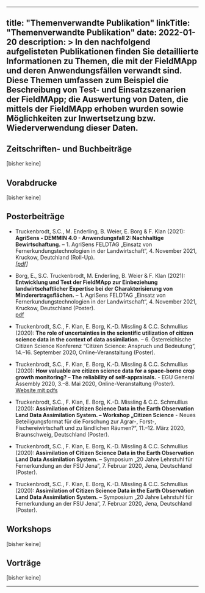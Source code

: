 
---
title: "Themenverwandte Publikation"
linkTitle: "Themenverwandte Publikation"
date: 2022-01-20
description: >
  In den nachfolgend aufgelisteten Publikationen finden Sie detaillierte Informationen zu Themen, die mit der FieldMApp und deren Anwendungsfällen verwandt sind. Diese Themen umfassen zum Beispiel die Beschreibung von Test- und Einsatzszenarien der FieldMApp; die Auswertung von Daten, die mittels der FieldMApp erhoben wurden sowie Möglichkeiten zur Inwertsetzung bzw. Wiederverwendung dieser Daten.
---


## Zeitschriften- und Buchbeiträge
[bisher keine]

## Vorabdrucke
[bisher keine]

## Posterbeiträge
* Truckenbrodt, S.C., M. Enderling, B. Weier, E. Borg & F. Klan (2021): **AgriSens - DEMMIN 4.0 - Anwendungsfall 2: Nachhaltige Bewirtschaftung.** – 1. AgriSens FELDTAG „Einsatz von Fernerkundungstechnologien in der Landwirtschaft“, 4. November 2021, Kruckow, Deutchland (Roll-Up). <br>
_[[pdf](https://elib.dlr.de/146502/1/Truckenbrodt_etal_2021_RollUp_NachhaltigeBewirtschaftung.pdf)]_

* Borg, E., S.C. Truckenbrodt, M. Enderling, B. Weier & F. Klan (2021): **Entwicklung und Test der FieldMApp zur Einbeziehung landwirtschaftlicher Expertise bei der Charakterisierung von Minderertragsflächen.** – 1. AgriSens FELDTAG „Einsatz von Fernerkundungstechnologien in der Landwirtschaft“, 4. November 2021, Kruckow, Deutschland (Poster). <br>
[pdf](https://elib.dlr.de/146509/1/AgriSensFeldtag21_AF2_Poster_FieldMApp_Ziele_final.pdf)

* Truckenbrodt, S.C., F. Klan, E. Borg, K.-D. Missling & C.C. Schmullius (2020): **The role of uncertainties in the scientific utilization of citizen science data in the context of data assimilation.** – 6. Österreichische Citizen Science Konferenz “Citizen Science: Anspruch und Bedeutung“, 14.–16. September 2020, Online-Veranstaltung (Poster).

* Truckenbrodt, S.C., F. Klan, E. Borg, K.-D. Missling & C.C. Schmullius (2020): **How valuable are citizen science data for a space-borne crop growth monitoring? – The reliability of self-appraisals.** - EGU General Assembly 2020, 3.–8. Mai 2020, Online-Veranstaltung (Poster). <br>
[Website mit pdfs](https://meetingorganizer.copernicus.org/EGU2020/EGU2020-13332.html)

* Truckenbrodt, S.C., F. Klan, E. Borg, K.-D. Missling & C.C. Schmullius (2020): **Assimilation of Citizen Science Data in the Earth Observation Land Data Assimilation System. – Workshop „Citizen Science** - Neues Beteiligungsformat für die Forschung zur Agrar-, Forst-, Fischereiwirtschaft und zu ländlichen Räumen?“, 11.–12. März 2020, Braunschweig, Deutschland (Poster).

* Truckenbrodt, S.C., F. Klan, E. Borg, K.-D. Missling & C.C. Schmullius (2020): **Assimilation of Citizen Science Data in the Earth Observation Land Data Assimilation System.** – Symposium „20 Jahre Lehrstuhl für Fernerkundung an der FSU Jena“, 7. Februar 2020, Jena, Deutschland (Poster).

* Truckenbrodt, S.C., F. Klan, E. Borg, K.-D. Missling & C.C. Schmullius (2020): **Assimilation of Citizen Science Data in the Earth Observation Land Data Assimilation System.** – Symposium „20 Jahre Lehrstuhl für Fernerkundung an der FSU Jena“, 7. Februar 2020, Jena, Deutschland (Poster).


## Workshops
[bisher keine]

## Vorträge
[bisher keine]

---
